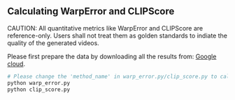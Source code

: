 ## Calculating WarpError and CLIPScore

CAUTION: All quantitative metrics like WarpError and CLIPScore are reference-only. Users shall not treat them as golden standards to indiate the quality of the generated videos. 

Please first prepare the data by downloading all the results from: [Google cloud](https://drive.google.com/drive/folders/1YPZchMNZ25aNByd-18NUPj0iZrxe5W_-).

```bash
# Please change the 'method_name' in warp_error.py/clip_score.py to calculate different methods
python warp_error.py
python clip_score.py
```
